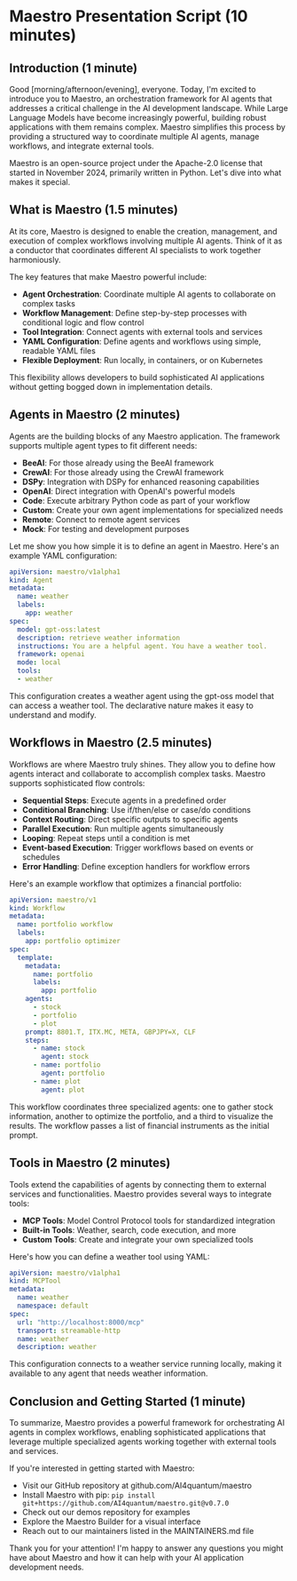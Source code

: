 # Maestro Presentation Script (10 minutes)

## Introduction (1 minute)
Good [morning/afternoon/evening], everyone. Today, I'm excited to introduce you to Maestro, an orchestration framework for AI agents that addresses a critical challenge in the AI development landscape. While Large Language Models have become increasingly powerful, building robust applications with them remains complex. Maestro simplifies this process by providing a structured way to coordinate multiple AI agents, manage workflows, and integrate external tools.

Maestro is an open-source project under the Apache-2.0 license that started in November 2024, primarily written in Python. Let's dive into what makes it special.

## What is Maestro (1.5 minutes)
At its core, Maestro is designed to enable the creation, management, and execution of complex workflows involving multiple AI agents. Think of it as a conductor that coordinates different AI specialists to work together harmoniously.

The key features that make Maestro powerful include:
- **Agent Orchestration**: Coordinate multiple AI agents to collaborate on complex tasks
- **Workflow Management**: Define step-by-step processes with conditional logic and flow control
- **Tool Integration**: Connect agents with external tools and services
- **YAML Configuration**: Define agents and workflows using simple, readable YAML files
- **Flexible Deployment**: Run locally, in containers, or on Kubernetes

This flexibility allows developers to build sophisticated AI applications without getting bogged down in implementation details.

## Agents in Maestro (2 minutes)
Agents are the building blocks of any Maestro application. The framework supports multiple agent types to fit different needs:

- **BeeAI**: For those already using the BeeAI framework
- **CrewAI**: For those already using the CrewAI framework
- **DSPy**: Integration with DSPy for enhanced reasoning capabilities
- **OpenAI**: Direct integration with OpenAI's powerful models
- **Code**: Execute arbitrary Python code as part of your workflow
- **Custom**: Create your own agent implementations for specialized needs
- **Remote**: Connect to remote agent services
- **Mock**: For testing and development purposes

Let me show you how simple it is to define an agent in Maestro. Here's an example YAML configuration:

```yaml
apiVersion: maestro/v1alpha1
kind: Agent
metadata:
  name: weather
  labels:
    app: weather
spec:
  model: gpt-oss:latest
  description: retrieve weather information
  instructions: You are a helpful agent. You have a weather tool.
  framework: openai
  mode: local
  tools:
  - weather
```

This configuration creates a weather agent using the gpt-oss model that can access a weather tool. The declarative nature makes it easy to understand and modify.

## Workflows in Maestro (2.5 minutes)
Workflows are where Maestro truly shines. They allow you to define how agents interact and collaborate to accomplish complex tasks. Maestro supports sophisticated flow controls:

- **Sequential Steps**: Execute agents in a predefined order
- **Conditional Branching**: Use if/then/else or case/do conditions
- **Context Routing**: Direct specific outputs to specific agents
- **Parallel Execution**: Run multiple agents simultaneously
- **Looping**: Repeat steps until a condition is met
- **Event-based Execution**: Trigger workflows based on events or schedules
- **Error Handling**: Define exception handlers for workflow errors

Here's an example workflow that optimizes a financial portfolio:

```yaml
apiVersion: maestro/v1
kind: Workflow
metadata:
  name: portfolio workflow
  labels:
    app: portfolio optimizer
spec:
  template:
    metadata:
      name: portfolio
      labels:
        app: portfolio
    agents:
      - stock
      - portfolio
      - plot
    prompt: 8801.T, ITX.MC, META, GBPJPY=X, CLF
    steps:
      - name: stock
        agent: stock
      - name: portfolio
        agent: portfolio
      - name: plot
        agent: plot
```

This workflow coordinates three specialized agents: one to gather stock information, another to optimize the portfolio, and a third to visualize the results. The workflow passes a list of financial instruments as the initial prompt.

## Tools in Maestro (2 minutes)
Tools extend the capabilities of agents by connecting them to external services and functionalities. Maestro provides several ways to integrate tools:

- **MCP Tools**: Model Control Protocol tools for standardized integration
- **Built-in Tools**: Weather, search, code execution, and more
- **Custom Tools**: Create and integrate your own specialized tools

Here's how you can define a weather tool using YAML:

```yaml
apiVersion: maestro/v1alpha1
kind: MCPTool
metadata:
  name: weather
  namespace: default
spec:
  url: "http://localhost:8000/mcp" 
  transport: streamable-http
  name: weather
  description: weather 
```

This configuration connects to a weather service running locally, making it available to any agent that needs weather information.

## Conclusion and Getting Started (1 minute)
To summarize, Maestro provides a powerful framework for orchestrating AI agents in complex workflows, enabling sophisticated applications that leverage multiple specialized agents working together with external tools and services.

If you're interested in getting started with Maestro:
- Visit our GitHub repository at github.com/AI4quantum/maestro
- Install Maestro with pip: `pip install git+https://github.com/AI4quantum/maestro.git@v0.7.0`
- Check out our demos repository for examples
- Explore the Maestro Builder for a visual interface
- Reach out to our maintainers listed in the MAINTAINERS.md file

Thank you for your attention! I'm happy to answer any questions you might have about Maestro and how it can help with your AI application development needs.